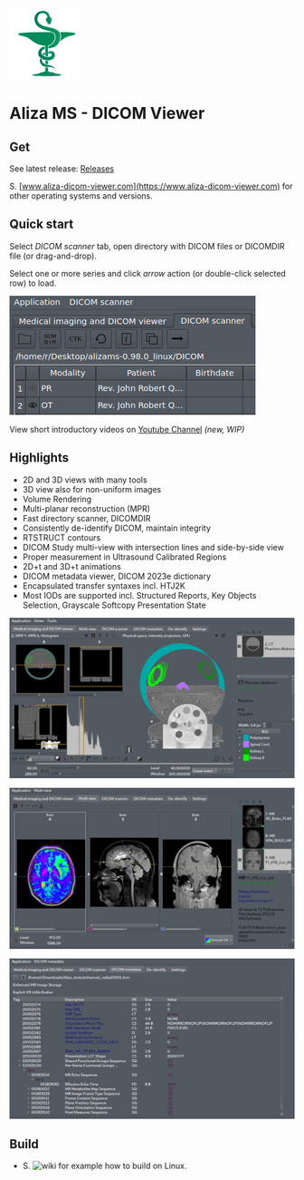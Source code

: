 ![Aliza MS](package/archive/usr/share/icons/hicolor/128x128/apps/alizams.png)

Aliza MS - DICOM Viewer
=======================

Get
---

See latest release: [Releases](https://github.com/AlizaMedicalImaging/AlizaMS/releases)

S. [www.aliza-dicom-viewer.com](https://www.aliza-dicom-viewer.com) for other operating systems and versions.


Quick start
-----------

Select _DICOM scanner_ tab, open directory with DICOM files or DICOMDIR file (or drag-and-drop).

Select one or more series and click _arrow_ action (or double-click selected row) to load.


![Open](package/art/start0.png)


View short introductory videos on [Youtube Channel](https://www.youtube.com/channel/UCPGvoSYX7PC5XCp-81Q4MAg) _(new, WIP)_

Highlights
----------

 * 2D and 3D views with many tools
 * 3D view also for non-uniform images
 * Volume Rendering
 * Multi-planar reconstruction (MPR)
 * Fast directory scanner, DICOMDIR
 * Consistently de-identify DICOM, maintain integrity
 * RTSTRUCT contours
 * DICOM Study multi-view with intersection lines and side-by-side view
 * Proper measurement in Ultrasound Calibrated Regions
 * 2D+t and 3D+t animations
 * DICOM metadata viewer, DICOM 2023e dictionary
 * Encapsulated transfer syntaxes incl. HTJ2K
 * Most IODs are supported incl. Structured Reports, Key Objects Selection, Grayscale Softcopy Presentation State</li>

![](https://github.com/AlizaMedicalImaging/AlizaMS/blob/master/package/art/alizams_scr1.jpg)

![](https://github.com/AlizaMedicalImaging/AlizaMS/blob/master/package/art/alizams_scr2.jpg)

![](https://github.com/AlizaMedicalImaging/AlizaMS/blob/master/package/art/alizams_scr3.jpg)

Build
-----

 * S. ![wiki](https://github.com/AlizaMedicalImaging/AlizaMS/wiki) for example how to build on Linux.

